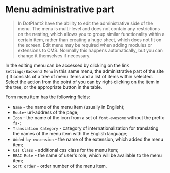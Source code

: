 # Menu administrative part

> In DotPlant2 have the ability to edit the administrative side of the menu. The menu is multi-level and does not contain any restrictions on the nesting, which allows you to group similar functionality within a certain item, rather than creating a huge sheet, which does not fit on the screen. Edit menu may be required when adding modules or extensions to CMS. Normally this happens automatically, but you can change it themselves if necessary.

In the editing menu can be accessed by clicking on the link `Settings/Backend Menu` in this same menu, the administrative part of the site :) It consists of a tree of menu items and a list of items within selected. Select the action from the point of you can by right-clicking on the item in the tree, or the appropriate button in the table.

Form menu item has the following fields:

* `Name` - the name of the menu item (usually in English);
* `Route`- url-address of the page;
* `Icon` - the name of the icon from a set of `font-awesome` without the prefix `fa-`;
* `Translation Category` - category of internationalization for translating the names of the menu item with the English language;
* `Added by extension` - the name of the extension, which added the menu item;
* `Css Class` - additional css class for the menu item;
* `RBAC Role` - the name of user's role, which will be available to the menu item;
* `Sort order` - order number of the menu item.